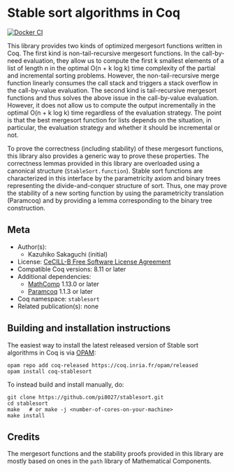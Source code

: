 <!---
This file was generated from `meta.yml`, please do not edit manually.
Follow the instructions on https://github.com/coq-community/templates to regenerate.
--->
# Stable sort algorithms in Coq

[![Docker CI][docker-action-shield]][docker-action-link]

[docker-action-shield]: https://github.com/pi8027/stablesort/workflows/Docker%20CI/badge.svg?branch=master
[docker-action-link]: https://github.com/pi8027/stablesort/actions?query=workflow:"Docker%20CI"




This library provides two kinds of optimized mergesort functions written in
Coq.
The first kind is non-tail-recursive mergesort functions. In the call-by-need
evaluation, they allow us to compute the first k smallest elements of a list
of length n in the optimal O(n + k log k) time complexity of the partial and
incremental sorting problems. However, the non-tail-recursive merge function
linearly consumes the call stack and triggers a stack overflow in the
call-by-value evaluation.
The second kind is tail-recursive mergesort functions and thus solves the
above issue in the call-by-value evaluation. However, it does not allow us to
compute the output incrementally in the optimal O(n + k log k) time regardless
of the evaluation strategy.
The point is that the best mergesort function for lists depends on the
situation, in particular, the evaluation strategy and whether it should be
incremental or not.

To prove the correctness (including stability) of these mergesort functions,
this library also provides a generic way to prove these properties. The
correctness lemmas provided in this library are overloaded using a canonical
structure (`StableSort.function`). Stable sort functions are characterized in
this interface by the parametricity axiom and binary trees representing the
divide-and-conquer structure of sort. Thus, one may prove the stability of a
new sorting function by using the parametricity translation (Paramcoq) and
by providing a lemma corresponding to the binary tree construction.

## Meta

- Author(s):
  - Kazuhiko Sakaguchi (initial)
- License: [CeCILL-B Free Software License Agreement](CeCILL-B)
- Compatible Coq versions: 8.11 or later
- Additional dependencies:
  - [MathComp](https://math-comp.github.io) 1.13.0 or later
  - [Paramcoq](https://github.com/coq-community/paramcoq) 1.1.3 or later
- Coq namespace: `stablesort`
- Related publication(s): none

## Building and installation instructions

The easiest way to install the latest released version of Stable sort algorithms in Coq
is via [OPAM](https://opam.ocaml.org/doc/Install.html):

```shell
opam repo add coq-released https://coq.inria.fr/opam/released
opam install coq-stablesort
```

To instead build and install manually, do:

``` shell
git clone https://github.com/pi8027/stablesort.git
cd stablesort
make   # or make -j <number-of-cores-on-your-machine> 
make install
```


## Credits
The mergesort functions and the stability proofs provided in this library are
mostly based on ones in the `path` library of Mathematical Components.
